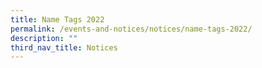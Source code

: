 ```yaml
---
title: Name Tags 2022
permalink: /events-and-notices/notices/name-tags-2022/
description: ""
third_nav_title: Notices
---
```

